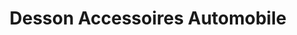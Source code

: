 ---
title: "Desson Accessoires Automobile"
url: /chateau-thierry/desson-accessoires-automobile/
shop: magasin de variétés
---